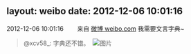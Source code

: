 layout: weibo
date: 2012-12-06 10:01:16
---
<meta name="referrer" content="no-referrer" />

2012-12-06 10:01:16  &nbsp;&nbsp;&nbsp;&nbsp;&nbsp;&nbsp; 来自 <a href="http://weibo.com/" rel="nofollow">微博 weibo.com</a>
我需要文言字典~
>  @xcv58_: 字典还不错。 ​​​
>  ![图片](https://ww4.sinaimg.cn/large/801f7e9ajw1dzjrx8ckx1j.jpg)
